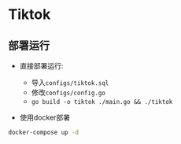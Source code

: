 # Tiktok

## 部署运行

- 直接部署运行:

  - 导入`configs/tiktok.sql`
  - 修改`configs/config.go`
  - `go build -o tiktok ./main.go && ./tiktok`

- 使用docker部署

```sh
docker-compose up -d
```
